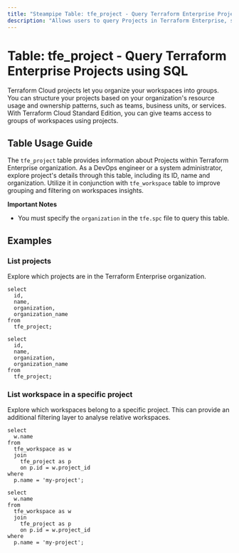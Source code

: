 ```yaml
---
title: "Steampipe Table: tfe_project - Query Terraform Enterprise Projects using SQL"
description: "Allows users to query Projects in Terraform Enterprise, specifically the ID and name association."
---
```


# Table: tfe_project - Query Terraform Enterprise Projects using SQL

Terraform Cloud projects let you organize your workspaces into groups. You can structure your projects based on your
organization's resource usage and ownership patterns, such as teams, business units, or services. With Terraform Cloud
Standard Edition, you can give teams access to groups of workspaces using projects.

## Table Usage Guide
The `tfe_project` table provides information about Projects within Terraform Enterprise organization. As a DevOps 
engineer or a system administrator, explore project's details through this table, including its ID, name and organization.
Utilize it in conjunction with `tfe_workspace` table to improve grouping and filtering on workspaces insights.

**Important Notes**
- You must specify the `organization` in the `tfe.spc` file to query this table.

## Examples

### List projects
Explore which projects are in the Terraform Enterprise organization.

```sql+postgres
select
  id,
  name,
  organization,
  organization_name
from
  tfe_project;
```

```sql+sqlite
select
  id,
  name,
  organization,
  organization_name
from
  tfe_project;
```

### List workspace in a specific project
Explore which workspaces belong to a specific project. This can provide an additional filtering layer to analyse 
relative workspaces.

```sql+postgres
select
  w.name 
from
  tfe_workspace as w 
  join
    tfe_project as p 
    on p.id = w.project_id 
where
  p.name = 'my-project';
```

```sql+sqlite
select
  w.name 
from
  tfe_workspace as w 
  join
    tfe_project as p 
    on p.id = w.project_id 
where
  p.name = 'my-project';
```
